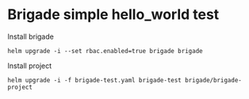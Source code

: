 
# Brigade simple hello_world test

Install brigade
```
helm upgrade -i --set rbac.enabled=true brigade brigade
```


Install project 
```
helm upgrade -i -f brigade-test.yaml brigade-test brigade/brigade-project
```
